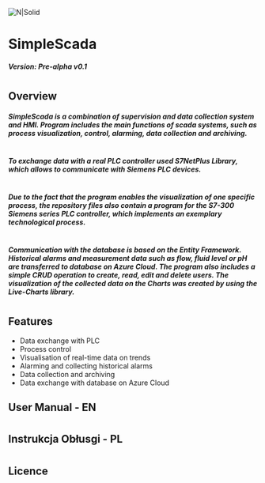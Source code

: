 ![N|Solid](https://i.ibb.co/9tpTRxB/Simple-Scada.png)
# SimpleScada
##### Version: Pre-alpha v0.1
#
#

## Overview
##### SimpleScada is a combination of supervision and data collection system and HMI. Program includes the main functions of scada systems, such as process visualization, control, alarming, data collection and archiving.
#
##### To exchange data with a real PLC controller used S7NetPlus Library, which allows to communicate with Siemens PLC devices.
#
##### Due to the fact that the program enables the visualization of one specific process, the repository files also contain a program for the S7-300 Siemens series PLC controller, which implements an exemplary technological process.
#
##### Communication with the database is based on the Entity Framework. Historical alarms and measurement data such as flow, fluid level or pH are transferred to database on Azure Cloud. The program also includes a simple CRUD operation to create, read, edit and delete users. The visualization of the collected data on the Charts was created by using the Live-Charts library.
#
## Features
- Data exchange with PLC
- Process control
- Visualisation of real-time data on trends
- Alarming and collecting historical alarms
- Data collection and archiving
- Data exchange with database on Azure Cloud


## User Manual - EN
#
## Instrukcja Obłusgi - PL
#
## Licence